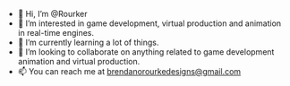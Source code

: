 - 👋 Hi, I’m @Rourker
- 👀 I’m interested in game development, virtual production and animation in real-time engines.
- 🌱 I’m currently learning a lot of things.
- 💞️ I’m looking to collaborate on anything related to game development animation and virtual production.
- 📫 You can reach me at brendanorourkedesigns@gmail.com

<!---
Rourker/Rourker is a ✨ special ✨ repository because its `README.md` (this file) appears on your GitHub profile.
You can click the Preview link to take a look at your changes.
--->
